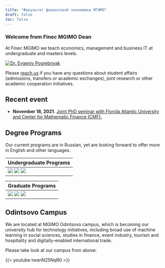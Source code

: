 ```yaml
---
title: "Факультет финансовой экономики МГИМО"
draft: false
toc: false
---
```


### Welcome from Finec MGIMO Dean

At Finec MGIMO we teach economics, management and business IT
at undergraduate and masters levels.

<a href="https://mgimo.ru/people/pogrebnyak/" class="float-left mr-3 pt-2">
<img
    src="https://mgimo.ru/upload/iblock/341/pogrebnyak.jpg"
    alt="Dr. Evgeniy Pogrebnyak"
    title="Dr. Evgeniy Pogrebnyak"
    class="rounded-photo"
/>
</a>


Please [reach us](/contacts) if you have any questions
about student affairs (admissions, transfers or
academic exchanges), joint research or other academic
cooperation initiatives.

## Recent event

- **November 18, 2021.** [Joint PhD seminar with Florida Atlantic University and Center for Mathematic Finance (CMF).](https://finec.mgimo.ru/blog/fau-phd-seminar/)

## Degree Programs

Our current programs are in Russian, yet are looking forward to offer more in English and other languages.

[econ]: /program/undergrad/economics
[management]: /program/undergrad/management
[itmb]: /program/undergrad/itmb
[ai]: https://ai.mgimo.ru
[ved]: /program/graduate/firm-economics-ved
[it]: /program/graduate/it-economics-and-data-management
[event]: https://event.mgimo.ru/
[emba]: /program/executive/emba

| Undergraduate Programs                                                                                                     |
| -------------------------------------------------------------------------------------------------------------------------- |
| [![](https://img.shields.io/badge/Economics-blue)][econ] [![](https://img.shields.io/badge/Management-blue)][management] [![](https://img.shields.io/badge/Business_IT-blue)][itmb] |

<div></div>

| Graduate Programs |
| ----------------- |
| [![](https://img.shields.io/badge/Firm_Economics_and_Foreign_Trade-005E7C)][ved] [![](https://img.shields.io/badge/Artificial_Intelligence-005E7C)][ai] [![](https://img.shields.io/badge/IT_Economics_and_Data_Management-005E7C)][it] |


## Odintsovo Campus

We are located at MGIMO Odintsovo campus, which is becoming our university hub for technology initiatives,
including broad use of machine learning in social sciences, studies in finance, event industry, tourism and hospitality and
digitally-enabled international trade.

Please take look at our campus from above:

{{< youtube twanN25NqR0 >}}

